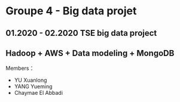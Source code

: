 Groupe 4 - Big data projet
=============================
01.2020 - 02.2020 TSE big data project
----------------------------------------
Hadoop + AWS + Data modeling + MongoDB  
----------------------------------------
Members：
* YU Xuanlong
* YANG Yueming
* Chaymae El Abbadi

